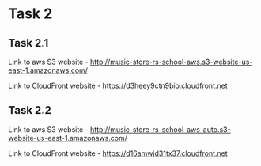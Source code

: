 # Task 2
## Task 2.1
Link to aws S3 website - http://music-store-rs-school-aws.s3-website-us-east-1.amazonaws.com/

Link to CloudFront website - https://d3heey9ctn9bio.cloudfront.net

## Task 2.2
Link to aws S3 website - http://music-store-rs-school-aws-auto.s3-website-us-east-1.amazonaws.com/

Link to CloudFront website - https://d16amwjd31tx37.cloudfront.net
